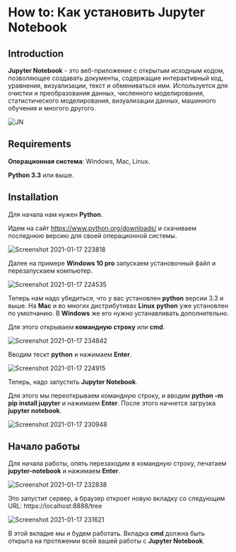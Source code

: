 # How to: Как установить Jupyter Notebook

## Introduction

**Jupyter Notebook** - это веб-приложение с открытым исходным кодом, позволяющее создавать документы, содержащие интерактивный код, уравнения, визуализации,  текст и обмениваться ими. Используется для очистки и преобразования данных, численного моделирования, статистического моделирования, визуализации данных, машинного обучения и многого другого.

![JN](https://user-images.githubusercontent.com/55031920/104858704-6f3d1900-5921-11eb-878b-5b98f847ae03.png)

## Requirements

**Операционная система**: Windows, Mac, Linux.

**Python 3.3** или выше.

## Installation

Для начала нам нужен **Python**.

Идем на сайт https://www.python.org/downloads/ и скачиваем последнюю версию для своей операционной системы. 

![Screenshot 2021-01-17 223818](https://user-images.githubusercontent.com/55031920/104858722-97c51300-5921-11eb-9797-ce8267c42755.png)

Далее на примере **Windows 10 pro** запускаем установочный файл и перезапускаем компьютер.

![Screenshot 2021-01-17 224535](https://user-images.githubusercontent.com/55031920/104858729-aa3f4c80-5921-11eb-9f4c-64e3c96965f0.png)

Теперь нам надо убедиться, что у вас установлен **python** версии 3.3 и выше. На **Mac** и во многих дистрибутивах **Linux** **python** уже установлен по умолчанию. В **Windows** же его нужно устанавливать дополнительно.

Для этого открываем **командную строку** или **cmd**.

![Screenshot 2021-01-17 234842](https://user-images.githubusercontent.com/55031920/104858776-f1c5d880-5921-11eb-8b0c-92717248b2f1.jpg)

Вводим тескт **python** и нажимаем **Enter**.

![Screenshot 2021-01-17 224915](https://user-images.githubusercontent.com/55031920/104858765-dce94500-5921-11eb-9ca9-0a493c7e1a00.png)

Теперь, надо запустить **Jupyter Notebook**.

Для этого мы переоткрываем командную строку, и вводим **python -m pip install jupyter** и нажимаем **Enter**.
После этого начнется загрузка **jupyter notebook**.

![Screenshot 2021-01-17 230948](https://user-images.githubusercontent.com/55031920/104858852-3fdadc00-5922-11eb-90ee-c5325a09dce5.png)

## Начало работы

Для начала работы, опять перезаходим в командную строку, печатаем **jupyter-notebook** и нажимаем **Enter**.

![Screenshot 2021-01-17 232838](https://user-images.githubusercontent.com/55031920/104858902-91836680-5922-11eb-900d-0a7235b44c94.png)

Это запустит сервер, а браузер откроет новую вкладку со следующим URL: https://localhost:8888/tree 

![Screenshot 2021-01-17 231621](https://user-images.githubusercontent.com/55031920/104858874-6a2c9980-5922-11eb-921b-0502843829d0.png)

В этой вкладке мы и будем работать. Вкладка **cmd** должна быть открыта на протяжении всей вашей работы с **Jupyter Notebook**.




